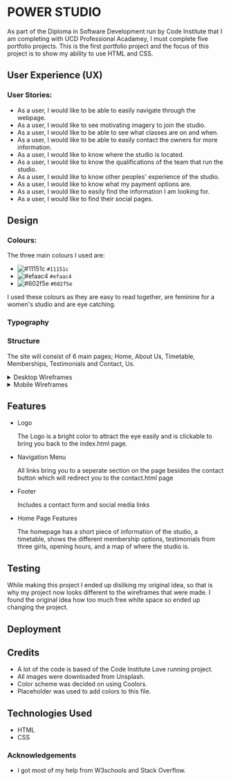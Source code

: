#  **POWER STUDIO** 
As part of the Diploma in Software Development run by Code Institute that I am completing with UCD Professional Acadamey, I must complete five portfolio projects. This is the first portfolio project and the focus of this project is to show my ability to use HTML and CSS.

## User Experience (UX)

### User Stories:

* As a user, I would like to be able to easily navigate through the webpage.
* As a user, I would like to see motivating imagery to join the studio.
* As a user, I would like to be able to see what classes are on and when.
* As a user, I would like to be able to easily contact the owners for more information.
* As a user, I would like to know where the studio is located.
* As a user, I would like to know the qualifications of the team that run the studio.
* As a user, I would like to know other peoples' experience of the studio.
* As a user, I would like to know what my payment options are.
* As a user, I would like to easily find the information I am looking for.
* As a user, I would like to find their social pages.

## Design

### Colours:

The three main colours I used are:
* ![#11151c](https://via.placeholder.com/15/11151c/000000?text=+) `#11151c`
* ![#efaac4](https://via.placeholder.com/15/efaac4/000000?text=+) `#efaac4`
* ![#602f5e](https://via.placeholder.com/15/602f5e/000000?text=+) `#602f5e`

I used these colours as they are easy to read together, are feminine for a women's studio and are eye catching.

### Typography


### Structure

The site will consist of 6 main pages; Home, About Us, Timetable, Memberships, Testimonials and Contact, Us. 

<details>
<summary>Desktop Wireframes</summary>
<br>

![Wireframes](assets/wireframes/homepagewire.png)
![Wireframes](assets/wireframes/aboutuswire.png)
![Wireframes](assets/wireframes/timetablewire.png)
![Wireframes](assets/wireframes/membershipwire.png)
![Wireframes](assets/wireframes/testimonialwire.png)
![Wireframes](assets/wireframes/contactuswire.png)
</details>

<details>
<summary>Mobile Wireframes</summary>
<br>

![Wireframes](assets/wireframes/homewirephone.png)
![Wireframes](assets/wireframes/aboutuswirephone.png)
![Wireframes](assets/wireframes/timetablewirephone.png)
![Wireframes](assets/wireframes/membershipwirephone.png)
![Wireframes](assets/wireframes/testimonialwirephone.png)
![Wireframes](assets/wireframes/contactuswirephone.png)
</details>

## Features

* Logo 

    The Logo is a bright color to attract the eye easily and is clickable to bring you back to the index.html page.

* Navigation Menu

    All links bring you to a seperate section on the page besides the contact button which will redirect you to the contact.html page

* Footer 

    Includes a contact form and social media links

* Home Page Features
    
    The homepage has a short piece of information of the studio, a timetable, shows the different membership options, testimonials from three girls, opening hours, and a map of where the studio is.

## Testing

While making this project I ended up disliking my original idea, so that is why my project now looks different to the wireframes that were made. I found the original idea how too much free white space so ended up changing the project.


## Deployment

## Credits

* A lot of the code is based of the Code Institute Love running project.
* All images were downloaded from Unsplash.
* Color scheme was decided on using Coolors.
* Placeholder was used to add colors to this file.

## Technologies Used

* HTML
* CSS

### Acknowledgements

* I got most of my help from W3schools and Stack Overflow.


